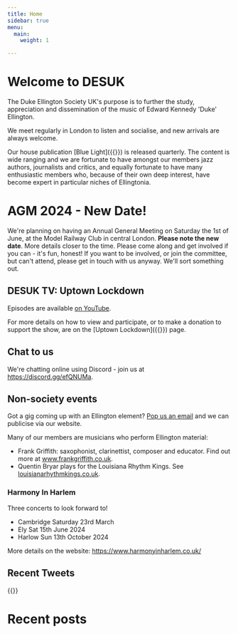```yaml
---
title: Home
sidebar: true
menu:
  main:
    weight: 1

---
```

# Welcome to DESUK

The Duke Ellington Society UK's purpose is to further the study, appreciation and dissemination of the music of Edward Kennedy 'Duke' Ellington.

We meet regularly in London to listen and socialise, and new arrivals are always welcome.

Our house publication [Blue Light]({{<relref blue_light>}}) is released quarterly. The content is wide ranging and we are fortunate to have amongst our members jazz authors, journalists and critics, and equally fortunate to have many enthusiastic members who, because of their own deep interest, have become expert in particular niches of Ellingtonia.

# AGM 2024 - New Date!

We're planning on having an Annual General Meeting on Saturday the 1st of June,
at the Model Railway Club in central London. **Please note the new date**. More
details closer to the time.  Please come along and get involved if you can -
it's fun, honest! If you want to be involved, or join the committee, but can't
attend, please get in touch with us anyway. We'll sort something out.

## DESUK TV: Uptown Lockdown

Episodes are available [on YouTube](https://www.youtube.com/channel/UCq3QqJgdSJwk4nlmnnaH42Q/).

For more details on how to view and participate, or to make a donation to support the show, are on the [Uptown Lockdown]({{<relref uptown_lockdown>}}) page.

## Chat to us

We're chatting online using Discord - join us at https://discord.gg/efQNUMa.

## Non-society events

Got a gig coming up with an Ellington element? <a href="mailto:desuk@dukeellington.org.uk">Pop us an email</a> and we can publicise via our website.

Many of our members are musicians who perform Ellington material:
* Frank Griffith: saxophonist, clarinettist, composer and educator. Find out more at www.frankgriffith.co.uk.
* Quentin Bryar plays for the Louisiana Rhythm Kings. See [louisianarhythmkings.co.uk](http://louisianarhythmkings.co.uk/). <!-- https broken for this site -->


### Harmony In Harlem

Three concerts to look forward to!
* Cambridge Saturday 23rd March
* Ely Sat 15th June 2024
* Harlow Sun 13th October 2024

More details on the website: https://www.harmonyinharlem.co.uk/


## Recent Tweets

{{<tweets tweet-limit="2">}}

# Recent posts

